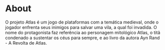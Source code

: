 # About
O projeto Atlas é um jogo de plataformas com a temática medieval, onde o jogador enfrenta seus inimigos para salvar uma vila, a qual foi invadida. O nome do protagonista faz referência ao personagem mitológico Atlas, o titã condenado a sustentar os céus para sempre, e ao livro da autora Ayn Rand - A Revolta de Atlas.

